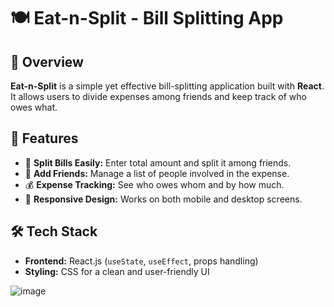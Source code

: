 # 🍽️ Eat-n-Split - Bill Splitting App

## 📌 Overview
**Eat-n-Split** is a simple yet effective bill-splitting application built with **React**. It allows users to divide expenses among friends and keep track of who owes what. 

## 🚀 Features
- 🧮 **Split Bills Easily:** Enter total amount and split it among friends.
- 👥 **Add Friends:** Manage a list of people involved in the expense.
- 💰 **Expense Tracking:** See who owes whom and by how much.
- 🎨 **Responsive Design:** Works on both mobile and desktop screens.

## 🛠️ Tech Stack
- **Frontend:** React.js (`useState`, `useEffect`, props handling)
- **Styling:** CSS for a clean and user-friendly UI

![image](https://github.com/user-attachments/assets/1f04bc41-18ef-40c9-92e7-6e9ffa5ed020)



